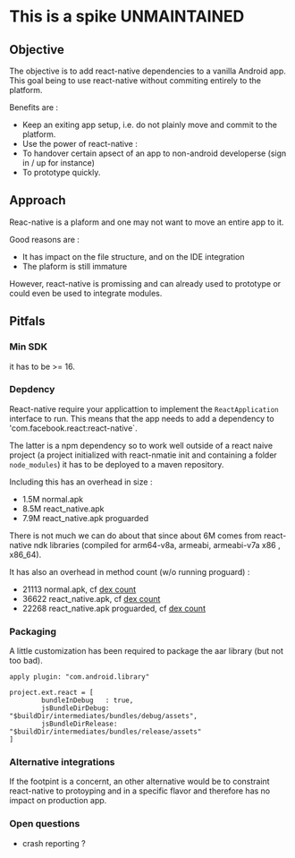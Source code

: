 # This is a spike UNMAINTAINED 

## Objective 

The objective is to add react-native dependencies to a vanilla Android app. This goal being to use react-native without commiting entirely to the platform. 

Benefits are : 
- Keep an exiting app setup, i.e. do not plainly move and commit to the platform. 
- Use the power of react-native : 
 - To handover certain apsect of an app to non-android developerse (sign in / up for instance)
 - To prototype quickly. 

## Approach 

Reac-native is a plaform and one may not want to move an entire app to it. 

Good reasons are :
- It has impact on the file structure, and on the IDE integration 
- The plaform is still immature

However, react-native is promissing and can already used to prototype or could even be used to integrate modules. 

## Pitfals 

### Min SDK 

it has to be >= 16. 

### Depdency 

React-native require your applicattion to implement the `ReactApplication` interface to run. This means that the app needs to add a dependency to 'com.facebook.react:react-native`. 

The latter is a npm dependency so to work well outside of a react naive project (a project initialized with react-nmatie init and containing a folder `node_modules`) it has to be deployed to a maven repository. 

Including this has an overhead in size : 
- 1.5M	normal.apk
- 8.5M	react_native.apk
- 7.9M  react_native.apk proguarded 

There is not much we can do about that since about 6M comes from react-native ndk libraries (compiled for arm64-v8a, armeabi, armeabi-v7a x86 , x86_64). 

It has also an overhead in method count (w/o running proguard) :
- 21113 normal.apk, cf [dex count](notes/normal_apk_de_count.txt)
- 36622 react_native.apk, cf [dex count](notes/react_native_apk_de_count.txt)
- 22268 react_native.apk proguarded, cf [dex count](notes/react_native_proguarded_apk_de_count.txt)

### Packaging 

A little customization has been required to package the aar library (but not too bad). 

```
apply plugin: "com.android.library"

project.ext.react = [
        bundleInDebug   : true,
        jsBundleDirDebug: "$buildDir/intermediates/bundles/debug/assets",
        jsBundleDirRelease: "$buildDir/intermediates/bundles/release/assets"
]
```

### Alternative integrations 

If the footpint is a concernt, an other alternative would be to constraint react-native to protoyping and in a specific flavor and therefore has no impact on production app. 

### Open questions 

- crash reporting ? 
